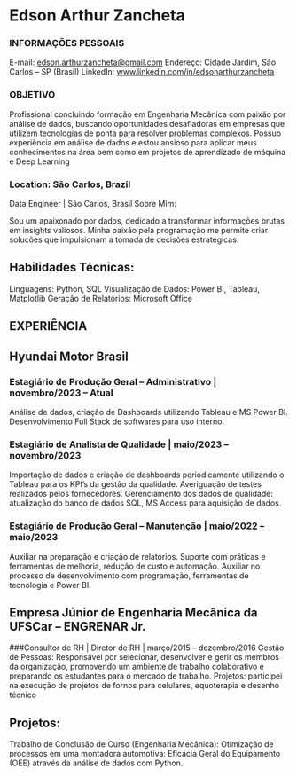 # Edson Arthur Zancheta

### INFORMAÇÕES PESSOAIS
E-mail: edson.arthurzancheta@gmail.com
Endereço: Cidade Jardim, São Carlos – SP (Brasil)
LinkedIn: www.linkedin.com/in/edsonarthurzancheta

### OBJETIVO
Profissional concluindo formação em Engenharia Mecânica com paixão por análise
de dados, buscando oportunidades desafiadoras em empresas que utilizem
tecnologias de ponta para resolver problemas complexos. Possuo experiência em
análise de dados e estou ansioso para aplicar meus conhecimentos na área bem
como em projetos de aprendizado de máquina e Deep Learning

### Location: São Carlos, Brazil

Data Engineer | São Carlos, Brasil
Sobre Mim:

Sou um apaixonado por dados, dedicado a transformar informações brutas em insights valiosos. Minha paixão pela programação me permite criar soluções que impulsionam a tomada de decisões estratégicas.

## Habilidades Técnicas:

Linguagens: Python, SQL
Visualização de Dados: Power BI, Tableau, Matplotlib
Geração de Relatórios: Microsoft Office


## EXPERIÊNCIA

## Hyundai Motor Brasil

### Estagiário de Produção Geral – Administrativo | novembro/2023 – Atual
Análise de dados, criação de Dashboards utilizando Tableau e MS Power BI.
Desenvolvimento Full Stack de softwares para uso interno.

### Estagiário de Analista de Qualidade | maio/2023 – novembro/2023
Importação de dados e criação de dashboards periodicamente utilizando o Tableau
para os KPI’s da gestão da qualidade. Averiguação de testes realizados pelos
fornecedores. Gerenciamento dos dados de qualidade: atualização do banco de
dados SQL, MS Access para aquisição de dados.
### Estagiário de Produção Geral – Manutenção | maio/2022 – maio/2023
Auxiliar na preparação e criação de relatórios. Suporte com práticas e ferramentas
de melhoria, redução de custo e automação. Auxiliar no processo de
desenvolvimento com programação, ferramentas de tecnologia e Power BI.
## Empresa Júnior de Engenharia Mecânica da UFSCar – ENGRENAR Jr.
###Consultor de RH | Diretor de RH | março/2015 – dezembro/2016
Gestão de Pessoas: Responsável por selecionar, desenvolver e gerir os membros
da organização, promovendo um ambiente de trabalho colaborativo e preparando
os estudantes para o mercado de trabalho.
Projetos: participei na execução de projetos de fornos para celulares, equoterapia
e desenho técnico

## Projetos:

Trabalho de Conclusão de Curso (Engenharia Mecânica): Otimização de processos em uma montadora automotiva: Eficácia Geral do Equipamento (OEE) através da análise de dados com Python.

